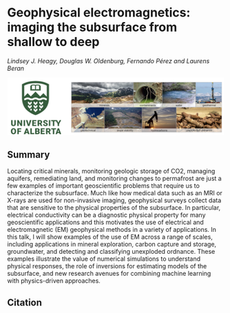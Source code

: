 # Geophysical electromagnetics: imaging the subsurface from shallow to deep

_Lindsey J. Heagy, Douglas W. Oldenburg, Fernando Pérez and Laurens Beran_

![thumbnail](./abstract/thumbnail.png)

## Summary 

Locating critical minerals, monitoring geologic storage of CO2, managing aquifers, remediating land, and monitoring changes to permafrost are just a few examples of important geoscientific problems that require us to characterize the subsurface. Much like how medical data such as an MRI or X-rays are used for non-invasive imaging, geophysical surveys collect data that are sensitive to the physical properties of the subsurface. In particular, electrical conductivity can be a diagnostic physical property for many geoscientific applications and this motivates the use of electrical and electromagnetic (EM) geophysical methods in a variety of applications. In this talk, I will show examples of the use of EM across a range of scales, including applications in mineral exploration, carbon capture and storage, groundwater, and detecting and classifying unexploded ordnance. These examples illustrate the value of numerical simulations to understand physical responses, the role of inversions for estimating models of the subsurface, and new research avenues for combining machine learning with physics-driven approaches.

## Citation 

